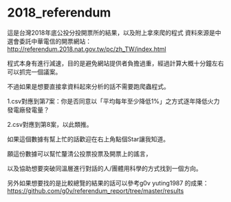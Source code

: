 # 2018_referendum

這是台灣2018年底公投分投開票所的結果，以及附上拿來爬的程式
資料來源是中選會委託中華電信的開票網站： http://referendum.2018.nat.gov.tw/pc/zh_TW/index.html

程式本身有進行減速，目的是避免網站提供者負擔過重，經過計算大概十分鐘左右可以抓完一個議案。

不過如果是想要直接拿資料起來分析的話不需要跑爬蟲程式。

1.csv對應到第7案：你是否同意以「平均每年至少降低1%」之方式逐年降低火力發電廠發電量？

2.csv對應到第8案，以此類推。

如果這個數據有幫上忙的話歡迎在右上角點個Star讓我知道。

願這份數據可以幫忙釐清公投票投票及開票上的謠言，

以及協助想要突破同溫層進行對話的人/團體用科學的方式找到一個方向。


另外如果想要找的是比較總覽的結果的話可以參考g0v yuting1987 的成果：https://github.com/g0v/referendum_report/tree/master/results

